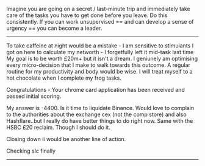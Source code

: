 Imagine you are going on a secret / last-minute trip and immediately take care of the tasks you have to get done before you leave.
Do this consistently.
If you can work unsupervised  == and can develop a sense of urgency == you can become a leader.











***

To take caffeine at night would be a mistake - I am sensitive to stimulants
I got on here to calculate my networth - I forgetfully left it mid-task last time
My goal is to be worth £20m+ but it isn't a dream. I geniunely am optimising every micro-decision that I make to walk towards this outcome.
A regular routine for my productivity and body would be wise.
I will treat myself to a hot chocolate when I complete my frog tasks.

Congratulations - Your chrome card application has been received and passed initial scoring. 

My answer is -4400. Is it time to liquidate Binance.
Would love to complain to the authorities about the exchange cex (not the comp store) and also Hashflare..but I really do have better things to do right now. Same with the HSBC £20 reclaim. Though I should do it.

Closing down ii would be another line of action.

Checking slc finally

***

